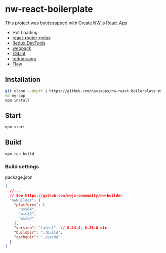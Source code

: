 # nw-react-boilerplate

This project was bootstrapped with [Create NW.js React App](https://github.com/naviapps/create-nw-react-app)

* Hot Loading
* [react-router-redux](https://github.com/reactjs/react-router-redux)
* [Redux DevTools](https://github.com/gaearon/redux-devtools)
* [webpack](https://webpack.js.org/)
* [ESLint](http://eslint.org/)
* [redux-saga](https://github.com/redux-saga/redux-saga)
* [Flow](https://flow.org/)

## Installation

```bash
git clone --depth 1 https://github.com/naviapps/nw-react-boilerplate my-app
cd my-app
npm install
```

## Start

```bash
npm start
```

## Build

```bash
npm run build
```

### Build settings

package.json

```json
{
  //...
  // See https://github.com/nwjs-community/nw-builder
  "nwBuilder": {
    "platforms": [
      "osx64",
      "win32",
      "win64"
    ],
    "version": "latest", // 0.24.4, 0.25.0 etc.
    "buildDir": "./build",
    "cacheDir": "./cache"
  }
}
```
